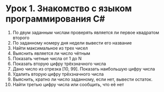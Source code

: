 # Урок 1. Знакомство с языком программирования С#
1. По двум заданным числам проверять является ли первое квадратом второго
2. По заданному номеру дня недели вывести его название
3. Найти максимальное из трех чисел
4. Выяснить является ли число чётным
5. Показать четные числа от 1 до N
6. Показать вторую цифру трёхзначного числа
7. Дано число из отрезка [10, 99]. Показать наибольшую цифру числа
8. Удалить вторую цифру трёхзначного числа
9. Выяснить, кратно ли число заданному, если нет, вывести остаток.
10. Найти третью цифру числа или сообщить, что её нет